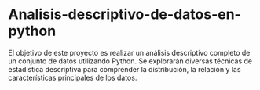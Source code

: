 # Analisis-descriptivo-de-datos-en-python
El objetivo de este proyecto es realizar un análisis descriptivo completo de un conjunto de datos utilizando Python. Se explorarán diversas técnicas de estadística descriptiva para comprender la distribución, la relación y las características principales de los datos.
